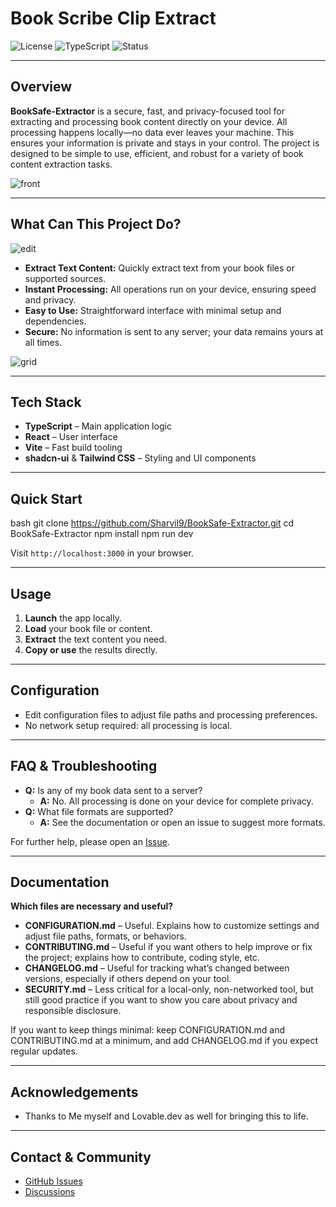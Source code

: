 
# Book Scribe Clip Extract

![License](https://img.shields.io/badge/license-MIT-blue.svg)
![TypeScript](https://img.shields.io/badge/built%20with-TypeScript-3178c6.svg)
![Status](https://img.shields.io/badge/status-active-brightgreen)

---

## Overview

**BookSafe-Extractor** is a secure, fast, and privacy-focused tool for extracting and processing book content directly on your device. All processing happens locally—no data ever leaves your machine. This ensures your information is private and stays in your control. The project is designed to be simple to use, efficient, and robust for a variety of book content extraction tasks.

![front](https://github.com/user-attachments/assets/d501362e-b5e8-43e0-a841-a699b88fd6cb)

---

## What Can This Project Do?

![edit](https://github.com/user-attachments/assets/7e7ca85c-7b44-4dd4-8488-27917bc2c0e8)

- **Extract Text Content:** Quickly extract text from your book files or supported sources.
- **Instant Processing:** All operations run on your device, ensuring speed and privacy.
- **Easy to Use:** Straightforward interface with minimal setup and dependencies.
- **Secure:** No information is sent to any server; your data remains yours at all times.

![grid](https://github.com/user-attachments/assets/bd835b85-48d7-4962-8f4b-0306a6f1d09b)

---

## Tech Stack

- **TypeScript** – Main application logic
- **React** – User interface
- **Vite** – Fast build tooling
- **shadcn-ui** & **Tailwind CSS** – Styling and UI components

---

## Quick Start

bash
git clone https://github.com/Sharvil9/BookSafe-Extractor.git
cd BookSafe-Extractor
npm install
npm run dev

Visit `http://localhost:3000` in your browser.

---

## Usage

1. **Launch** the app locally.
2. **Load** your book file or content.
3. **Extract** the text content you need.
4. **Copy or use** the results directly.

---

## Configuration

- Edit configuration files to adjust file paths and processing preferences.
- No network setup required: all processing is local.

---

## FAQ & Troubleshooting

- **Q:** Is any of my book data sent to a server?
  - **A:** No. All processing is done on your device for complete privacy.
- **Q:** What file formats are supported?
  - **A:** See the documentation or open an issue to suggest more formats.

For further help, please open an [Issue](https://github.com/Sharvil9/BookSafe-Extractor/issues).

---

## Documentation

**Which files are necessary and useful?**

- **CONFIGURATION.md** – Useful. Explains how to customize settings and adjust file paths, formats, or behaviors.
- **CONTRIBUTING.md** – Useful if you want others to help improve or fix the project; explains how to contribute, coding style, etc.
- **CHANGELOG.md** – Useful for tracking what’s changed between versions, especially if others depend on your tool.
- **SECURITY.md** – Less critical for a local-only, non-networked tool, but still good practice if you want to show you care about privacy and responsible disclosure.

If you want to keep things minimal: keep CONFIGURATION.md and CONTRIBUTING.md at a minimum, and add CHANGELOG.md if you expect regular updates.

---

## Acknowledgements

- Thanks to Me myself and Lovable.dev as well for bringing this to life.

---

## Contact & Community

- [GitHub Issues](https://github.com/Sharvil9/BookSafe-Extractor/issues)
- [Discussions](https://github.com/Sharvil9/BookSafe-Extractor/discussions)
